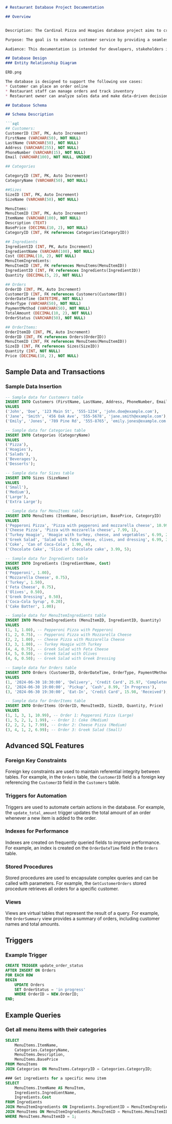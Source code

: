 ```markdown
# Restaurant Database Project Documentation

## Overview


Description: The Cardinal Pizza and Hoagies database project aims to create an efficient online ordering system for a small restaurant. This system enables customers to place orders online, facilitates order management for the restaurant staff, and tracks inventory to ensure timely order fulfillment. 

Purpose: The goal is to enhance customer service by providing a seamless ordering experience, optimizing operational efficiency through automated order processing, and improving decision-making with data-driven insights from the database. 

Audience: This documentation is intended for developers, stakeholders interested in restaurant operations, and potential employers seeking insight into your database design and implementation skills. 

## Database Design
### Entity Relationship Diagram

ERD.png 

The database is designed to support the following use cases:
* Customer can place an order online
* Restaurant staff can manage orders and track inventory    
* Restaurant owner can analyze sales data and make data-driven decisions

## Database Schema

## Schema Description

```sql
## Customers: 
CustomerID (INT, PK, Auto Increment) 
FirstName (VARCHAR(50), NOT NULL) 
LastName (VARCHAR(50), NOT NULL) 
Address (VARCHAR(255), NOT NULL) 
PhoneNumber (VARCHAR(15), NOT NULL) 
Email (VARCHAR(100), NOT NULL, UNIQUE) 

## Categories

CategoryID (INT, PK, Auto Increment) 
CategoryName (VARCHAR(50), NOT NULL) 

##Sizes
SizeID (INT, PK, Auto Increment) 
SizeName (VARCHAR(50), NOT NULL) 

MenuItems: 
MenuItemID (INT, PK, Auto Increment) 
ItemName (VARCHAR(100), NOT NULL) 
Description (TEXT) 
BasePrice (DECIMAL(10, 2), NOT NULL) 
CategoryID (INT, FK references Categories(CategoryID)) 

## Ingredients 
IngredientID (INT, PK, Auto Increment) 
IngredientName (VARCHAR(100), NOT NULL) 
Cost (DECIMAL(10, 2), NOT NULL) 
MenuItemIngredients: 
MenuItemID (INT, FK references MenuItems(MenuItemID)) 
IngredientID (INT, FK references Ingredients(IngredientID)) 
Quantity (DECIMAL(5, 2), NOT NULL) 

## Orders
OrderID (INT, PK, Auto Increment) 
CustomerID (INT, FK references Customers(CustomerID)) 
OrderDateTime (DATETIME, NOT NULL) 
OrderType (VARCHAR(50), NOT NULL) 
PaymentMethod (VARCHAR(50), NOT NULL) 
TotalAmount (DECIMAL(10, 2), NOT NULL) 
OrderStatus (VARCHAR(50), NOT NULL) 

## OrderItems: 
OrderItemID (INT, PK, Auto Increment) 
OrderID (INT, FK references Orders(OrderID)) 
MenuItemID (INT, FK references MenuItems(MenuItemID))
SizeID (INT, FK references Sizes(SizeID)) 
Quantity (INT, NOT NULL) 
Price (DECIMAL(10, 2), NOT NULL)
```

## Sample Data and Transactions 

### Sample Data Insertion

```sql
-- Sample data for Customers table
INSERT INTO Customers (FirstName, LastName, Address, PhoneNumber, Email)
VALUES 
('John', 'Doe', '123 Main St', '555-1234', 'john.doe@example.com'),
('Jane', 'Smith', '456 Oak Ave', '555-5678', 'jane.smith@example.com'),
('Emily', 'Jones', '789 Pine Rd', '555-8765', 'emily.jones@example.com');

-- Sample data for Categories table
INSERT INTO Categories (CategoryName)
VALUES 
('Pizza'),
('Hoagies'),
('Salads'),
('Beverages'),
('Desserts');

-- Sample data for Sizes table
INSERT INTO Sizes (SizeName)
VALUES 
('Small'),
('Medium'),
('Large'),
('Extra Large');

-- Sample data for MenuItems table
INSERT INTO MenuItems (ItemName, Description, BasePrice, CategoryID)
VALUES 
('Pepperoni Pizza', 'Pizza with pepperoni and mozzarella cheese', 10.99, 1),
('Cheese Pizza', 'Pizza with mozzarella cheese', 7.99, 1),
('Turkey Hoagie', 'Hoagie with turkey, cheese, and vegetables', 6.99, 2),
('Greek Salad', 'Salad with feta cheese, olives, and dressing', 6.99, 3),
('Coke', 'Can of Coca-Cola', 1.99, 4),
('Chocolate Cake', 'Slice of chocolate cake', 3.99, 5);

-- Sample data for Ingredients table
INSERT INTO Ingredients (IngredientName, Cost)
VALUES 
('Pepperoni', 1.00),
('Mozzarella Cheese', 0.75),
('Turkey', 1.50),
('Feta Cheese', 0.75),
('Olives', 0.50),
('Greek Dressing', 0.50),
('Coca-Cola Syrup', 0.20),
('Cake Batter', 1.00);

-- Sample data for MenuItemIngredients table
INSERT INTO MenuItemIngredients (MenuItemID, IngredientID, Quantity)
VALUES 
(1, 1, 1.00), -- Pepperoni Pizza with Pepperoni
(1, 2, 0.75), -- Pepperoni Pizza with Mozzarella Cheese
(2, 2, 1.00), -- Cheese Pizza with Mozzarella Cheese
(3, 3, 1.00), -- Turkey Hoagie with Turkey
(4, 4, 0.75), -- Greek Salad with Feta Cheese
(4, 5, 0.50), -- Greek Salad with Olives
(4, 6, 0.50); -- Greek Salad with Greek Dressing

-- Sample data for Orders table
INSERT INTO Orders (CustomerID, OrderDateTime, OrderType, PaymentMethod, TotalAmount, OrderStatus)
VALUES 
(1, '2024-06-30 18:30:00', 'Delivery', 'Credit Card', 25.97, 'Completed'),
(2, '2024-06-30 19:00:00', 'Pickup', 'Cash', 8.99, 'In Progress'),
(3, '2024-06-30 19:30:00', 'Eat-In', 'Credit Card', 15.98, 'Received');

-- Sample data for OrderItems table
INSERT INTO OrderItems (OrderID, MenuItemID, SizeID, Quantity, Price)
VALUES 
(1, 1, 3, 1, 10.99), -- Order 1: Pepperoni Pizza (Large)
(1, 5, 2, 1, 1.99), -- Order 1: Coke (Medium)
(2, 2, 2, 1, 7.99), -- Order 2: Cheese Pizza (Medium)
(3, 4, 1, 2, 6.99); -- Order 3: Greek Salad (Small)
```


## Advanced SQL Features

### Foreign Key Constraints

Foreign key constraints are used to maintain referential integrity between tables. For example, in the `Orders` table, the `CustomerID` field is a foreign key referencing the `CustomerID` field in the `Customers` table.

### Triggers for Automation

Triggers are used to automate certain actions in the database. For example, the `update_total_amount` trigger updates the total amount of an order whenever a new item is added to the order.

### Indexes for Performance

Indexes are created on frequently queried fields to improve performance. For example, an index is created on the `OrderDateTime` field in the `Orders` table.

### Stored Procedures

Stored procedures are used to encapsulate complex queries and can be called with parameters. For example, the `GetCustomerOrders` stored procedure retrieves all orders for a specific customer.

### Views

Views are virtual tables that represent the result of a query. For example, the `OrderSummary` view provides a summary of orders, including customer names and total amounts.

## Triggers

### Example Trigger

```sql
CREATE TRIGGER update_order_status
AFTER INSERT ON Orders
FOR EACH ROW
BEGIN
    UPDATE Orders
    SET OrderStatus = 'in progress'
    WHERE OrderID = NEW.OrderID;
END;
```


## Example Queries

### Get all menu items with their categories
```sql
SELECT 
    MenuItems.ItemName, 
    Categories.CategoryName, 
    MenuItems.Description, 
    MenuItems.BasePrice
FROM MenuItems
JOIN Categories ON MenuItems.CategoryID = Categories.CategoryID;

### Get ingredients for a specific menu item
SELECT 
    MenuItems.ItemName AS MenuItem, 
    Ingredients.IngredientName, 
    Ingredients.Cost
FROM Ingredients
JOIN MenuItemIngredients ON Ingredients.IngredientID = MenuItemIngredients.IngredientID
JOIN MenuItems ON MenuItemIngredients.MenuItemID = MenuItems.MenuItemID
WHERE MenuItems.MenuItemID = 1;
```



